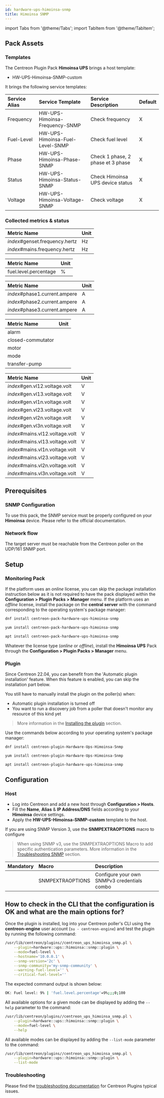 ```yaml
---
id: hardware-ups-himoinsa-snmp
title: Himoinsa SNMP
---
```


import Tabs from '@theme/Tabs';
import TabItem from '@theme/TabItem';

## Pack Assets

### Templates

The Centreon Plugin Pack **Himoinsa UPS** brings a host template:

* HW-UPS-Himoinsa-SNMP-custom

It brings the following service templates:

| Service Alias | Service Template                | Service Description               | Default |
| :------------ | :------------------------------ | :-------------------------------- | :------ |
| Frequency     | HW-UPS-Himoinsa-Frequency-SNMP  | Check frequency                   | X       |
| Fuel-Level    | HW-UPS-Himoinsa-Fuel-Level-SNMP | Check fuel level                  | X       |
| Phase         | HW-UPS-Himoinsa-Phase-SNMP      | Check 1 phase, 2 phase et 3 phase | X       |
| Status        | HW-UPS-Himoinsa-Status-SNMP     | Check Himoinsa UPS device status  | X       |
| Voltage       | HW-UPS-Himoinsa-Voltage-SNMP    | Check voltage                     | X       |

### Collected metrics & status

<Tabs groupId="sync">
<TabItem value="Frequency" label="Frequency">

| Metric Name                    | Unit |
| :----------------------------- | :--- |
| *index*#genset.frequency.hertz | Hz   |
| *index*#mains.frequency.hertz  | Hz   |

</TabItem>
<TabItem value="Fuel-Level" label="Fuel-Level">

| Metric Name           | Unit |
| :-------------------- | :--- |
| fuel.level.percentage | %    |

</TabItem>
<TabItem value="Phase" label="Phase">

| Metric Name                   | Unit |
| :---------------------------- | :--- |
| *index*#phase1.current.ampere | A    |
| *index*#phase2.current.ampere | A    |
| *index*#phase3.current.ampere | A    |

</TabItem>
<TabItem value="Status" label="Status">

| Metric Name           | Unit |
| :-------------------- | :--- |
| alarm                 |      |
| closed-commutator     |      |
| motor                 |      |
| mode                  |      |
| transfer-pump         |      |

</TabItem>
<TabItem value="Voltage" label="Voltage">

| Metric Name                     | Unit |
| :------------------------------ | :--- |
| *index*#gen.vl12.voltage.volt   | V    |
| *index*#gen.vl13.voltage.volt   | V    |
| *index*#gen.vl1n.voltage.volt   | V    |
| *index*#gen.vl23.voltage.volt   | V    |
| *index*#gen.vl2n.voltage.volt   | V    |
| *index*#gen.vl3n.voltage.volt   | V    |
| *index*#mains.vl12.voltage.volt | V    |
| *index*#mains.vl13.voltage.volt | V    |
| *index*#mains.vl1n.voltage.volt | V    |
| *index*#mains.vl23.voltage.volt | V    |
| *index*#mains.vl2n.voltage.volt | V    |
| *index*#mains.vl3n.voltage.volt | V    |

</TabItem>
</Tabs>

## Prerequisites

### SNMP Configuration

To use this pack, the SNMP service must be properly configured on your **Himoinsa**
device. Please refer to the official documentation.

### Network flow

The target server must be reachable from the Centreon poller on the UDP/161
SNMP port.

## Setup

### Monitoring Pack

If the platform uses an *online* license, you can skip the package installation
instruction below as it is not required to have the pack displayed within the
**Configuration > Plugin Packs > Manager** menu.
If the platform uses an *offline* license, install the package on the **central server**
with the command corresponding to the operating system's package manager:

<Tabs groupId="sync">
<TabItem value="Alma / RHEL / Oracle Linux 8" label="Alma / RHEL / Oracle Linux 8">

```bash
dnf install centreon-pack-hardware-ups-himoinsa-snmp
```

</TabItem>
<TabItem value="CentOS 7" label="CentOS 7">

```bash
yum install centreon-pack-hardware-ups-himoinsa-snmp
```

</TabItem>
<TabItem value="Debian 11" label="Debian 11">

```bash
apt install centreon-pack-hardware-ups-himoinsa-snmp
```

</TabItem>
</Tabs>

Whatever the license type (*online* or *offline*), install the **Himoinsa UPS** Pack through
the **Configuration > Plugin Packs > Manager** menu.

### Plugin

Since Centreon 22.04, you can benefit from the 'Automatic plugin installation' feature.
When this feature is enabled, you can skip the installation part below.

You still have to manually install the plugin on the poller(s) when:

- Automatic plugin installation is turned off
- You want to run a discovery job from a poller that doesn't monitor any resource of this kind yet

> More information in the [Installing the plugin](/docs/monitoring/pluginpacks/#installing-the-plugin) section.

Use the commands below according to your operating system's package manager:

<Tabs groupId="sync">
<TabItem value="Alma / RHEL / Oracle Linux 8" label="Alma / RHEL / Oracle Linux 8">

```bash
dnf install centreon-plugin-Hardware-Ups-Himoinsa-Snmp
```

</TabItem>
<TabItem value="CentOS 7" label="CentOS 7">

```bash
yum install centreon-plugin-Hardware-Ups-Himoinsa-Snmp
```

</TabItem>
<TabItem value="Debian 11" label="Debian 11">

```bash
apt install centreon-plugin-hardware-ups-himoinsa-snmp
```

</TabItem>
</Tabs>

## Configuration

### Host

* Log into Centreon and add a new host through **Configuration > Hosts**.
* Fill the **Name**, **Alias** & **IP Address/DNS** fields according to your **Himoinsa** device settings.
* Apply the **HW-UPS-Himoinsa-SNMP-custom** template to the host.

If you are using SNMP Version 3, use the **SNMPEXTRAOPTIONS** macro to configure

> When using SNMP v3, use the SNMPEXTRAOPTIONS Macro to add specific authentication parameters.
> More information in the [Troubleshooting SNMP](../getting-started/how-to-guides/troubleshooting-plugins.md#snmpv3-options-mapping) section.

| Mandatory | Macro            | Description                                 |
| :-------- | :--------------- | :------------------------------------------ |
|           | SNMPEXTRAOPTIONS | Configure your own SNMPv3 credentials combo |

## How to check in the CLI that the configuration is OK and what are the main options for?

Once the plugin is installed, log into your Centreon poller's CLI using the
**centreon-engine** user account (`su - centreon-engine`) and test the plugin by
running the following command:

```bash
/usr/lib/centreon/plugins//centreon_ups_himoinsa_snmp.pl \
    --plugin=hardware::ups::himoinsa::snmp::plugin \
    --mode=fuel-level \
    --hostname='10.0.0.1' \
    --snmp-version='2c' \
    --snmp-community='my-snmp-community' \
    --warning-fuel-level='' \
    --critical-fuel-level=''
```

The expected command output is shown below:

```bash
OK: Fuel level: 9% | 'fuel.level.percentage'=9%;;;0;100 
```

All available options for a given mode can be displayed by adding the
`--help` parameter to the command:

```bash
/usr/lib/centreon/plugins//centreon_ups_himoinsa_snmp.pl \
    --plugin=hardware::ups::himoinsa::snmp::plugin \
    --mode=fuel-level \
    --help
```

All available modes can be displayed by adding the `--list-mode` parameter to
the command:

```bash
/usr/lib/centreon/plugins//centreon_ups_himoinsa_snmp.pl \
    --plugin=hardware::ups::himoinsa::snmp::plugin \
    --list-mode
```

### Troubleshooting

Please find the [troubleshooting documentation](../getting-started/how-to-guides/troubleshooting-plugins.md)
for Centreon Plugins typical issues.
